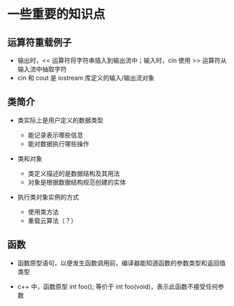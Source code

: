 # 一些重要的知识点

## 运算符重载例子

* 输出时，<< 运算符将字符串插入到输出流中；输入时，cin 使用 >>  运算符从输入流中抽取字符
* cin 和 cout 是 iostream 库定义的输入/输出流对象

## 类简介

* 类实际上是用户定义的数据类型
  * 能记录表示哪些信息
  * 能对数据执行哪些操作

* 类和对象
  * 类定义描述的是数据结构及其用法
  * 对象是根据数据结构规范创建的实体

* 执行类对象实例的方式
  * 使用类方法
  * 重载云算法（？）


## 函数

* 函数原型语句，以便发生函数调用前，编译器能知道函数的参数类型和返回值类型

* c++ 中，函数原型 int foo(); 等价于 int foo(void)，表示此函数不接受任何参数